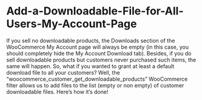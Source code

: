 # Add-a-Downloadable-File-for-All-Users-My-Account-Page
If you sell no downloadable products, the Downloads section of the WooCommerce My Account page will always be empty (in this case, you should completely hide the My Account Download tab). Besides, if you do sell downloadable products but customers never purchased such items, the same will happen.  So, what if you wanted to grant at least a default download file to all your customers? Well, the “woocommerce_customer_get_downloadable_products” WooCommerce filter allows us to add files to the list (empty or non empty) of customer downloadable files. Here’s how it’s done!
